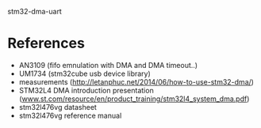 stm32-dma-uart

# References
- AN3109 (fifo emnulation with DMA and DMA timeout..)
- UM1734 (stm32cube usb device library)
- measurements (http://letanphuc.net/2014/06/how-to-use-stm32-dma/)
- STM32L4 DMA introduction presentation (www.st.com/resource/en/product_training/stm32l4_system_dma.pdf)
- stm32l476vg datasheet
- stm32l476vg reference manual
